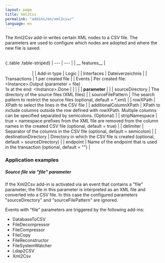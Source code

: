 ```yaml
---
layout: page
title: Xml2Csv
permalink: "addins/en/xml2csv/"
language: en
---
```


The Xml2Csv add-in writes certain XML nodes to a CSV file. The parameters are used to configure which nodes are adopted and where the new file is saved.
<br /><br />

{:.table .table-striped}
| --- | --- |
| __
features__ | &nbsp;&nbsp;&nbsp;&nbsp;&nbsp;&nbsp;&nbsp;&nbsp;&nbsp;&nbsp;&nbsp;&nbsp;&nbsp;&nbsp;&nbsp;&nbsp;&nbsp;&nbsp;&nbsp;&nbsp;&nbsp;&nbsp;&nbsp;&nbsp;&nbsp;&nbsp;&nbsp;&nbsp;&nbsp;&nbsp;&nbsp;&nbsp;&nbsp;&nbsp;&nbsp;&nbsp;&nbsp;&nbsp;&nbsp;&nbsp;&nbsp;&nbsp;&nbsp;&nbsp;&nbsp;&nbsp;&nbsp;&nbsp;&nbsp;&nbsp;&nbsp;&nbsp;&nbsp;&nbsp;&nbsp;&nbsp;&nbsp;&nbsp;&nbsp;&nbsp;&nbsp;&nbsp;&nbsp;&nbsp;&nbsp;&nbsp;&nbsp;&nbsp;&nbsp;&nbsp;&nbsp;&nbsp;&nbsp;&nbsp;&nbsp;&nbsp;&nbsp;&nbsp;&nbsp;&nbsp;&nbsp;&nbsp;&nbsp;&nbsp;&nbsp;&nbsp;&nbsp;&nbsp;&nbsp;&nbsp;&nbsp;&nbsp;&nbsp;&nbsp;&nbsp;&nbsp;&nbsp;&nbsp;&nbsp;&nbsp;&nbsp;&nbsp;&nbsp;&nbsp;&nbsp;&nbsp;&nbsp;&nbsp;&nbsp;&nbsp;&nbsp;&nbsp;&nbsp;&nbsp;&nbsp;&nbsp;&nbsp;&nbsp;&nbsp;&nbsp;&nbsp;&nbsp;&nbsp;&nbsp;&nbsp;&nbsp;&nbsp;&nbsp;&nbsp;&nbsp;&nbsp;&nbsp;&nbsp;&nbsp;&nbsp;&nbsp;&nbsp;&nbsp;&nbsp;&nbsp;&nbsp;&nbsp;&nbsp;&nbsp;&nbsp;&nbsp;&nbsp;&nbsp;&nbsp; |
| Add-in type | Logic |
| Interfaces | Dateiverzeichnis |
| Transactions | 1 per created file |
| Events | Per created file: &lt;Instance&gt;.Output (parameter = file)<br />1x at the end: &lt;Instance&gt;.Done |
| | |
| __parameter__ | |
| sourceDirectory | The directory of the source files (XML files) |
| sourceFilePattern | The search pattern to restrict the source files (optional, default = \*.xml) |
| rowXPath | 	XPath to select the lines in the CSV file |
| additionalColumnXPath | XPath to include columns outside the row defined with rowXPath. Multiple columns can be specified separated by semicolons. (Optional) |
| stripNamespace | 	true = namespace prefixes from the XML file are removed from the column names in the created CSV file (optional, default = true) |
| delimiter | Separator of the columns in the CSV file (optional, default = semicolon) |
| destinationDirectory | Directory in which the CSV file is created (optional, default = sourceDirectory) |
| endpoint | Name of the endpoint that is used in the transaction (optional, default = "") |

### Application examples 

##### Source file via "file" parameter

If the Xml2Csv add-in is activated via an event that contains a "file" parameter, the file in this parameter is interpreted as an XML file and converted into a CSV file. In this case the configured parameters "sourceDirectory" and "sourceFilePattern" are ignored.

Events with "file" parameters are triggered by the following add-ins:
* DatabaseToCSV
* FileDecompressor
* FileCompressor
* FileCopy
* FileReconstructor
* FileSystemWatcher
* Ldap2CSV
* Xml2Csv
